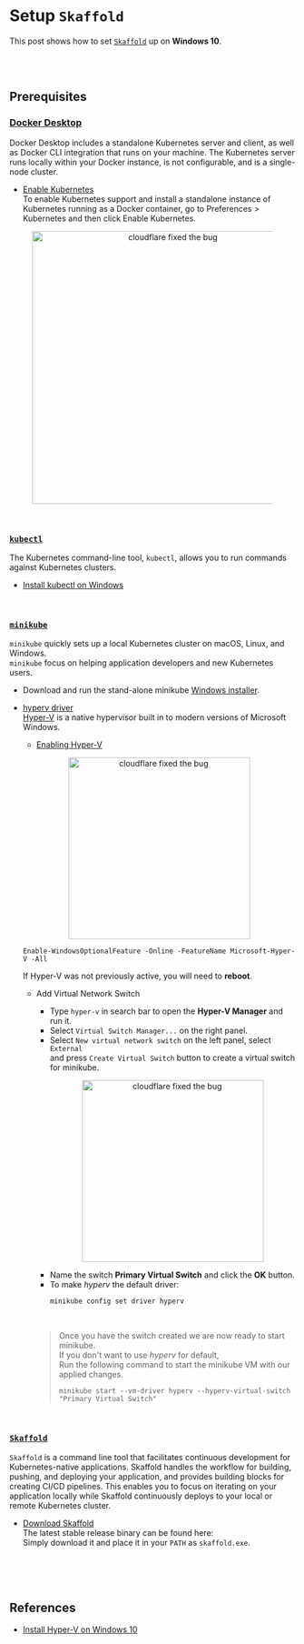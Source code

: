 # Setup `Skaffold`  
This post shows how to set [`Skaffold`](https://skaffold.dev/) up on **Windows 10**.  

<br/><br/>

## Prerequisites  
### [Docker Desktop](https://www.docker.com/products/docker-desktop)  
  Docker Desktop includes a standalone Kubernetes server and client, as well as Docker CLI integration that runs on your machine. The Kubernetes server runs locally within your Docker instance, is not configurable, and is a single-node cluster.  

  * [Enable Kubernetes](https://docs.docker.com/desktop/kubernetes/#enable-kubernetes)  
    To enable Kubernetes support and install a standalone instance of Kubernetes running as a Docker container, go to Preferences > Kubernetes and then click Enable Kubernetes.  

  <figure>
    <div style="text-align:center">
      <img src="https://docs.docker.com/desktop/images/kube-enable.png" style="width: 480px; max-width: 100%; height: auto" title="cloudflare fixed the bug" />
    </div>
  </figure>

<br/>

### [`kubectl`](https://kubernetes.io/docs/tasks/tools/)  
The Kubernetes command-line tool, `kubectl`, allows you to run commands  
against Kubernetes clusters. 

* [Install kubectl on Windows](https://kubernetes.io/docs/tasks/tools/install-kubectl-windows/)  

<br/>

### [`minikube`](https://minikube.sigs.k8s.io/docs/start/)   
`minikube` quickly sets up a local Kubernetes cluster on macOS, Linux, and Windows.  
`minikube` focus on helping application developers and new Kubernetes users.  

* Download and run the stand-alone minikube [Windows installer](https://storage.googleapis.com/minikube/releases/latest/minikube-installer.exe).  
* [hyperv driver](https://minikube.sigs.k8s.io/docs/drivers/hyperv/)  
  [Hyper-V](https://docs.microsoft.com/en-us/virtualization/hyper-v-on-windows/) is a native hypervisor built in to modern versions of Microsoft Windows.  
  * [Enabling Hyper-V](https://minikube.sigs.k8s.io/docs/drivers/hyperv/#enabling-hyper-v)  
  <figure>
    <div style="text-align:center">
      <img src="https://docs.microsoft.com/en-us/virtualization/hyper-v-on-windows/quick-start/media/enable_role_upd.png" style="width: 320px; max-width: 100%; height: auto" title="cloudflare fixed the bug" />
    </div>
  </figure>


    ```shell
    Enable-WindowsOptionalFeature -Online -FeatureName Microsoft-Hyper-V -All
    ```
    If Hyper-V was not previously active, you will need to **reboot**.  

  * Add Virtual Network Switch  
    * Type `hyper-v` in search bar to open the **Hyper-V Manager** and run it.  
    * Select `Virtual Switch Manager...` on the right panel.  
    * Select `New virtual network switch` on the left panel, select `External`  
      and press `Create Virtual Switch` button to create a virtual switch for minikube.  
      <figure>
        <div style="text-align:center">
          <img src="https://miro.medium.com/max/665/1*xwFelgX0H_c91tBknDu-_w.png" style="width: 320px; max-width: 100%; height: auto" title="cloudflare fixed the bug" />
        </div>
      </figure>
    * Name the switch **Primary Virtual Switch** and click the **OK** button.  
    * To make *hyperv* the default driver:
        ```shell
        minikube config set driver hyperv
        ```

    <br/>

    > Once you have the switch created we are now ready to start minikube.  
    > If you don't want to use *hyperv* for default,  
    > Run the following command to start the minikube VM with our applied changes.  
    > 
    > ```shell
    > minikube start --vm-driver hyperv --hyperv-virtual-switch "Primary Virtual Switch"  
    > ```

<br/>

### [`Skaffold`](https://skaffold.dev/docs/install/)  
`Skaffold` is a command line tool that facilitates continuous development for Kubernetes-native applications. Skaffold handles the workflow for building, pushing, and deploying your application, and provides building blocks for creating CI/CD pipelines. This enables you to focus on iterating on your application locally while Skaffold continuously deploys to your local or remote Kubernetes cluster.  

* [Download Skaffold](https://storage.googleapis.com/skaffold/releases/latest/skaffold-windows-amd64.exe)  
  The latest stable release binary can be found here:  
  Simply download it and place it in your `PATH` as `skaffold.exe`.

<br/><br/><br/>


## References  
* [Install Hyper-V on Windows 10](https://docs.microsoft.com/en-us/virtualization/hyper-v-on-windows/quick-start/enable-hyper-v)  